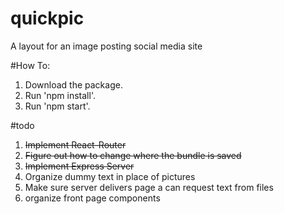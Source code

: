 # quickpic
A layout for an image posting social media site

#How To:
1. Download the package.
1. Run 'npm install'.
1. Run 'npm start'.

#todo
1. ~~Implement React-Router~~
1. ~~Figure out how to change where the bundle is saved~~
1. ~~Implement Express Server~~
1. Organize dummy text in place of pictures
1. Make sure server delivers page a can request text from files
1. organize front page components

